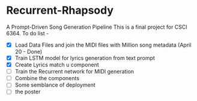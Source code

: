 # Recurrent-Rhapsody
A Prompt-Driven Song Generation Pipeline
This is a final project for CSCI 6364.
To do list - 
- [X] Load Data Files and join the MIDI files with Million song metadata (April 20 - Done)
- [X] Train LSTM model for lyrics generation from text prompt
- [X] Create Lyrics match u component
- [ ] Train the Recurrent network for MIDI generation
- [ ] Combine the components
- [ ] Some semblance of deployment
- [ ] the poster
